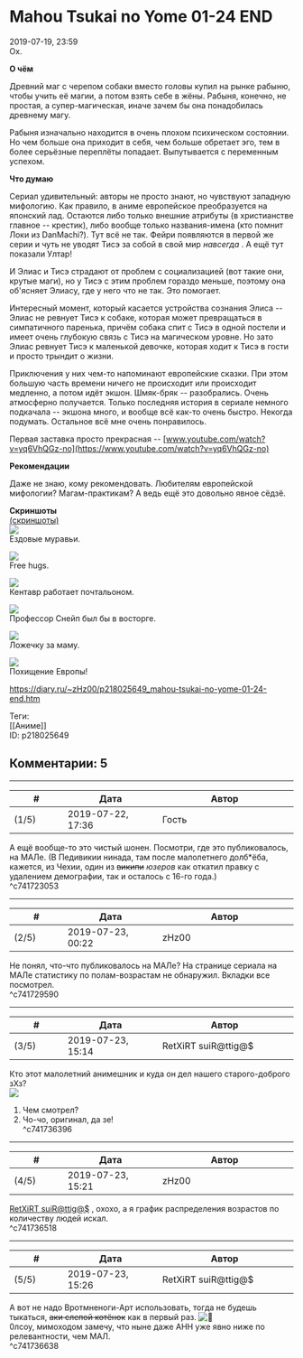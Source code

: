 Mahou Tsukai no Yome 01-24 END
==============================

  
2019-07-19, 23:59  
 Ох.   
   
  **О чём**    
   
 Древний маг с черепом собаки вместо головы купил на рынке рабыню, чтобы учить её магии, а потом взять себе в жёны. Рабыня, конечно, не простая, а супер-магическая, иначе зачем бы она понадобилась древнему магу.   
   
 Рабыня изначально находится в очень плохом психическом состоянии. Но чем больше она приходит в себя, чем больше обретает эго, тем в более серьёзные переплёты попадает. Выпутывается с переменным успехом.   
   
  **Что думаю**    
   
 Сериал удивительный: авторы не просто знают, но чувствуют западную мифологию. Как правило, в аниме европейское преобразуется на японский лад. Остаются либо только внешние атрибуты (в христианстве главное -- крестик), либо вообще только названия-имена (кто помнит Локи из DanMachi?). Тут всё не так. Фейри появляются в первой же серии и чуть не уводят Тисэ за собой в свой мир  *навсегда*  . А ещё тут показали Ултар!   
   
 И Элиас и Тисэ страдают от проблем с социализацией (вот такие они, крутые маги), но у Тисэ с этим проблем гораздо меньше, поэтому она об'ясняет Элиасу, где у него что не так. Это помогает.   
   
 Интересный момент, который касается устройства сознания Элиса -- Элиас не ревнует Тисэ к собаке, которая может превращаться в симпатичного паренька, причём собака спит с Тисэ в одной постели и имеет очень глубокую связь с Тисэ на магическом уровне. Но зато Элиас ревнует Тисэ к маленькой девочке, которая ходит к Тисэ в гости и просто трындит о жизни.   
   
 Приключения у них чем-то напоминают европейские сказки. При этом большую часть времени ничего не происходит или происходит медленно, а потом идёт экшон. Шмяк-бряк -- разобрались. Очень атмосферно получается. Только последняя история в сериале немного подкачала -- экшона много, и вообще всё как-то очень быстро. Некогда подумать. Остальное всё мне очень понравилось.   
   
 Первая заставка просто прекрасная --  [www.youtube.com/watch?v=yq6VhQGz-no](https://www.youtube.com/watch?v=yq6VhQGz-no)    
   
  **Рекомендации**    
   
 Даже не знаю, кому рекомендовать. Любителям европейской мифологии? Магам-практикам? А ведь ещё это довольно явное сёдзё.   
   
  **Скриншоты**    
  [(скриншоты)](https://zHz00.diary.ru/p218025649.htm?index=1#linkmore218025649m1)       
  [![](https://i.imgur.com/zA0jmasl.jpg)](https://i.imgur.com/zA0jmas.jpg)    
 Ездовые муравьи.   
   
  [![](https://i.imgur.com/AWBIzMol.jpg)](https://i.imgur.com/AWBIzMo.jpg)    
 Free hugs.   
   
  [![](https://i.imgur.com/O1mpqEBl.jpg)](https://i.imgur.com/O1mpqEB.jpg)    
 Кентавр работает почтальоном.   
   
  [![](https://i.imgur.com/iD18djml.jpg)](https://i.imgur.com/iD18djm.jpg)    
 Профессор Снейп был бы в восторге.   
   
  [![](https://i.imgur.com/m1N6kNMl.jpg)](https://i.imgur.com/m1N6kNM.jpg)    
 Ложечку за маму.   
   
  [![](https://i.imgur.com/C11JL3Rl.jpg)](https://i.imgur.com/C11JL3R.jpg)    
 Похищение Европы!      
  
<https://diary.ru/~zHz00/p218025649_mahou-tsukai-no-yome-01-24-end.htm>  
  
Теги:  
[[Аниме]]  
ID: p218025649  


Комментарии: 5
--------------

  


---



|         #         |              Дата              |                     Автор                     |           ID           |
| --- | --- | --- | --- |
| (1/5) | 2019-07-22, 17:36 | Гость | c741723053 |

  
  А ещё вообще-то это чистый шонен. Посмотри, где это публиковалось, на МАЛе. (В Педивикии нинада, там после малолетнего долб\*ёба, кажется, из Чехии, один из  ~~википи~~   *юзеров*  как откатил правку с удалением демографии, так и осталось с 16-го года.)    
 ^c741723053

---



|         #         |              Дата              |                     Автор                     |           ID           |
| --- | --- | --- | --- |
| (2/5) | 2019-07-23, 00:22 | zHz00 | c741729590 |

  
 Не понял, что-что публиковалось на МАЛе? На странице сериала на МАЛе статистику по полам-возрастам не обнаружил. Вкладки все посмотрел.   
 ^c741729590

---



|         #         |              Дата              |                     Автор                     |           ID           |
| --- | --- | --- | --- |
| (3/5) | 2019-07-23, 15:14 | RetXiRT suiR@ttig@$ | c741736396 |

  
  Кто этот малолетний анимешник и куда он дел нашего старого-доброго зХз?   
 ![](https://i.postimg.cc/RFVWyMpQ/Mahoutsukai-no-Yome.jpg)   
 1) Чем смотрел?   
 2) Чо-чо, оригинал, да зе!    
 ^c741736396

---



|         #         |              Дата              |                     Автор                     |           ID           |
| --- | --- | --- | --- |
| (4/5) | 2019-07-23, 15:21 | zHz00 | c741736518 |

  
  [RetXiRT suiR@ttig@$](http://Hellspawn.diary.ru "Fission Chips")  , охохо, а я график распределения возрастов по количеству людей искал.   
 ^c741736518

---



|         #         |              Дата              |                     Автор                     |           ID           |
| --- | --- | --- | --- |
| (5/5) | 2019-07-23, 15:26 | RetXiRT suiR@ttig@$ | c741736638 |

  
  А вот не надо Вротмненоги-Арт использовать, тогда не будешь тыкаться,  ~~аки слепой котёнок~~  как в первый раз. ![:tongue:](http://static.diary.ru/picture/1142.gif)   
 0лсоу, мимоходом замечу, что ныне даже АНН уже явно ниже по релевантности, чем МАЛ.    
 ^c741736638